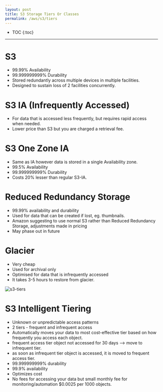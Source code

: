```yaml
---
layout: post
title: S3 Storage Tiers Or Classes
permalink: /aws/s3/tiers
---
```


- TOC
{:toc}

---

# S3
* 99.99% Availability
* 99.999999999% Durability
* Stored redundantly across multiple devices in multiple facilities.
* Designed to sustain loss of 2 facilities concurrently.

# S3 IA (Infrequently Accessed)
* For data that is accessed less frequently, but requires rapid access when needed.
* Lower price than S3 but you are charged a retrieval fee.

# S3 One Zone IA
* Same as IA however data is stored in a single Availability zone.
* 99.5% Availability
* 99.999999999% Durability
* Costs 20% lesser than regular S3-IA.

# Reduced Redundancy Storage
* 99.99% availability and durability
* Used for data that can be created if lost, eg. thumbnails.
* Amazon suggesting to use normal S3 rather than Reduced Redundancy Storage, adjustments made in pricing
* May phase out in future

# Glacier
* Very cheap
* Used for archival only
* Optimised for data that is infrequently accessed
* It takes 3-5 hours to restore from glacier.

![s3-tiers]({{site.cdn}}/aws/s3/s3-tiers.png)

# S3 Intelligent Tiering
* Unknown or unpredictable access patterns
* 2 tiers - frequent and infrequent access
* Automatically moves your data to most cost-effective tier based on how frequently you access each object.
* frequent access tier object not accessed for 30 days --> move to infrequent tier.
* as soon as infrequent tier object is accessed, it is moved to frequent access tier.
* 99.999999999% durability
* 99.9% availability
* Optimizes cost
* No fees for accessing your data but small monthly fee for monitoring/automation $0.0025 per 1000 objects.

